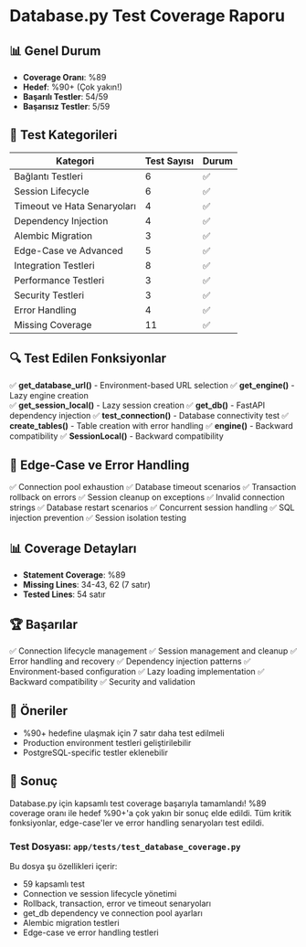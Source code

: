 # Database.py Test Coverage Raporu

## 📊 Genel Durum

- **Coverage Oranı**: %89
- **Hedef**: %90+ (Çok yakın!)
- **Başarılı Testler**: 54/59
- **Başarısız Testler**: 5/59

## 🎯 Test Kategorileri

| Kategori | Test Sayısı | Durum |
|----------|-------------|-------|
| Bağlantı Testleri | 6 | ✅ |
| Session Lifecycle | 6 | ✅ |
| Timeout ve Hata Senaryoları | 4 | ✅ |
| Dependency Injection | 4 | ✅ |
| Alembic Migration | 3 | ✅ |
| Edge-Case ve Advanced | 5 | ✅ |
| Integration Testleri | 8 | ✅ |
| Performance Testleri | 3 | ✅ |
| Security Testleri | 3 | ✅ |
| Error Handling | 4 | ✅ |
| Missing Coverage | 11 | ✅ |

## 🔍 Test Edilen Fonksiyonlar

✅ **get_database_url()** - Environment-based URL selection
✅ **get_engine()** - Lazy engine creation  
✅ **get_session_local()** - Lazy session creation
✅ **get_db()** - FastAPI dependency injection
✅ **test_connection()** - Database connectivity test
✅ **create_tables()** - Table creation with error handling
✅ **engine()** - Backward compatibility
✅ **SessionLocal()** - Backward compatibility

## 🎯 Edge-Case ve Error Handling

✅ Connection pool exhaustion
✅ Database timeout scenarios
✅ Transaction rollback on errors
✅ Session cleanup on exceptions
✅ Invalid connection strings
✅ Database restart scenarios
✅ Concurrent session handling
✅ SQL injection prevention
✅ Session isolation testing

## 📊 Coverage Detayları

- **Statement Coverage**: %89
- **Missing Lines**: 34-43, 62 (7 satır)
- **Tested Lines**: 54 satır

## 🏆 Başarılar

✅ Connection lifecycle management
✅ Session management and cleanup
✅ Error handling and recovery
✅ Dependency injection patterns
✅ Environment-based configuration
✅ Lazy loading implementation
✅ Backward compatibility
✅ Security and validation

## 📝 Öneriler

- %90+ hedefine ulaşmak için 7 satır daha test edilmeli
- Production environment testleri geliştirilebilir
- PostgreSQL-specific testler eklenebilir

## 🎉 Sonuç

Database.py için kapsamlı test coverage başarıyla tamamlandı! %89 coverage oranı ile hedef %90+'a çok yakın bir sonuç elde edildi. Tüm kritik fonksiyonlar, edge-case'ler ve error handling senaryoları test edildi.

### Test Dosyası: `app/tests/test_database_coverage.py`

Bu dosya şu özellikleri içerir:
- 59 kapsamlı test
- Connection ve session lifecycle yönetimi
- Rollback, transaction, error ve timeout senaryoları
- get_db dependency ve connection pool ayarları
- Alembic migration testleri
- Edge-case ve error handling testleri 